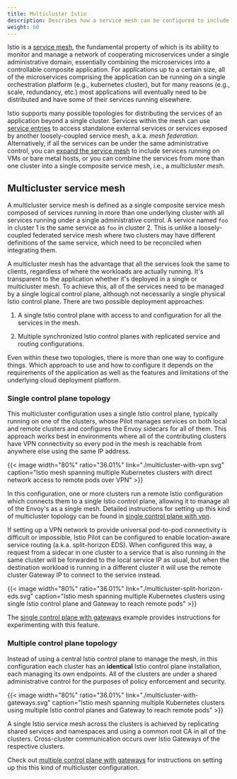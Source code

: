 ```yaml
---
title: Multicluster Istio
description: Describes how a service mesh can be configured to include services from more than one cluster.
weight: 60
---
```


Istio is a [service mesh](/docs/concepts/what-is-istio/#what-is-a-service-mesh),
the fundamental property of which is its ability to monitor and manage
a network of cooperating microservices under a single administrative domain,
essentially combining the microservices into a controllable composite application.
For applications up to a certain size, all of the microservices comprising the
application can be running on a single orchestration platform (e.g., kubernetes cluster),
but for many reasons (e.g., scale, redundancy, etc.) most applications will eventually
need to be distributed and have some of their services running elsewhere.

Istio supports many possible topologies for distributing the services of an
application beyond a single cluster.
Services within the mesh can use [service entries](/docs/concepts/traffic-management/#service-entries)
to access standalone external services or services exposed by another loosely-coupled
service mesh, a.k.a. *mesh federation*.
Alternatively, if all the services can be under the same administrative control,
you can [expand the service mesh](/docs/setup/kubernetes/mesh-expansion/) to include services running
on VMs or bare metal hosts, or you can combine the services from more than one cluster into a
single composite service mesh, i.e., a *multicluster mesh*.

## Multicluster service mesh

A multicluster service mesh is defined as a single composite service mesh composed of services
running in more than one underlying cluster with all services running
under a single administrative control.
A service named `foo` in cluster 1 is the same service as `foo` in cluster 2. This is
unlike a loosely-coupled federated service mesh where two clusters may have different
definitions of the same service, which need to be reconciled when integrating them.

A multicluster mesh has the advantage that all the services look the same to clients,
regardless of where the workloads are actually running. It's transparent
to the application whether it's deployed in a single or multicluster mesh.
To achieve this, all of the services need to be managed by a single logical
control plane, although not necessarily a single physical Istio control plane.
There are two possible deployment approaches:

1. A single Istio control plane with access to and configuration for all the services in the mesh.

1. Multiple synchronized Istio control planes with replicated service and routing configurations. 

Even within these two topologies, there is more than one way to configure things.
Which approach to use and how to configure it depends on the requirements of the application
as well as the features and limitations of the underlying cloud deployment platform.

### Single control plane topology

This multicluster configuration uses a single Istio control plane,
typically running on one of the clusters, whose Pilot
manages services on both local and remote clusters and configures the Envoy sidecars
for all of them. This approach works best in environments where all of the contributing
clusters have VPN connectivity so every pod in the mesh is reachable from anywhere else using
the same IP address.

{{< image width="80%" ratio="36.01%"
    link="./multicluster-with-vpn.svg"
    caption="Istio mesh spanning multiple Kubernetes clusters with direct network access to remote pods over VPN"
    >}}

In this configuration, one or more clusters run a remote Istio configuration which connects them
to a single Istio control plane, allowing it to manage all of the Envoy's as a single mesh.
Detailed instructions for setting up this kind of multicluster topology can be found
in [single control plane with vpn](/docs/setup/kubernetes/multicluster-install/vpn/).

If setting up a VPN network to provide universal pod-to-pod connectivity is difficult or impossible,
Istio Pilot can be configured to enable location-aware service routing (a.k.a. split-horizon EDS).
When configured this way, a request from a sidecar in one cluster to a service that is
also running in the same cluster will be forwarded to the local service IP as usual, but when the destination
workload is running in a different cluster it will use the remote cluster Gateway IP to connect to the service instead.

{{< image width="80%" ratio="36.01%"
    link="./multicluster-split-horizon-eds.svg"
    caption="Istio mesh spanning multiple Kubernetes clusters using single Istio control plane and Gateway to reach remote pods"
    >}}

The [single control plane with gateways](/docs/examples/multicluster/split-horizon-eds/) example provides
instructions for experimenting with this feature.

### Multiple control plane topology

Instead of using a central Istio control plane to manage the mesh,
in this configuration each cluster has an **identical** Istio control plane
installation, each managing its own endpoints.
All of the clusters are under a shared administrative control for the purposes of
policy enforcement and security.

{{< image width="80%" ratio="36.01%"
    link="./multicluster-with-gateways.svg"
    caption="Istio mesh spanning multiple Kubernetes clusters using multiple Istio control planes and Gateway to reach remote pods"
    >}}

A single Istio service mesh across the clusters is achieved by replicating
shared services and namespaces and using a common root CA in all of the clusters.
Cross-cluster communication occurs over Istio Gateways of the respective clusters.

Check out [multiple control plane with gateways](/docs/setup/kubernetes/multicluster-install/gateways/)
for instructions on setting up this this kind of multicluster configuration.
